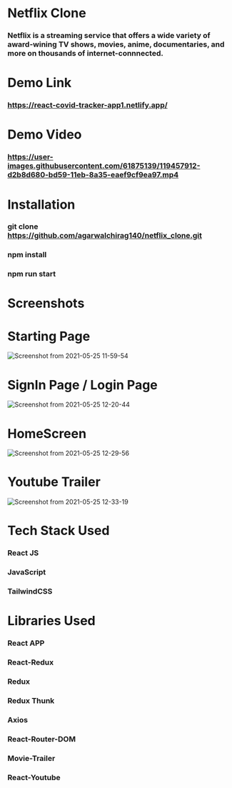 # Netflix Clone
### Netflix is a streaming service that offers a wide variety of award-wining TV shows, movies, anime, documentaries, and more on thousands of internet-connnected.

# Demo Link
### https://react-covid-tracker-app1.netlify.app/

# Demo Video
### https://user-images.githubusercontent.com/61875139/119457912-d2b8d680-bd59-11eb-8a35-eaef9cf9ea97.mp4

# Installation
### git clone https://github.com/agarwalchirag140/netflix_clone.git
### npm install
### npm run start

# Screenshots
# Starting Page
![Screenshot from 2021-05-25 11-59-54](https://user-images.githubusercontent.com/61875139/119451399-d39a3a00-bd52-11eb-83bc-4c991ad884c0.png)
# SignIn Page / Login Page
![Screenshot from 2021-05-25 12-20-44](https://user-images.githubusercontent.com/61875139/119452225-b9ad2700-bd53-11eb-937d-99087c5bbde0.png)
# HomeScreen
![Screenshot from 2021-05-25 12-29-56](https://user-images.githubusercontent.com/61875139/119453601-3bea1b00-bd55-11eb-92e2-ce869cfec764.png)
# Youtube Trailer
![Screenshot from 2021-05-25 12-33-19](https://user-images.githubusercontent.com/61875139/119454007-a602c000-bd55-11eb-82ba-6e8bc3bb07f1.png)

# Tech Stack Used
### React JS
### JavaScript
### TailwindCSS

# Libraries Used
### React APP
### React-Redux
### Redux
### Redux Thunk
### Axios
### React-Router-DOM
### Movie-Trailer
### React-Youtube
